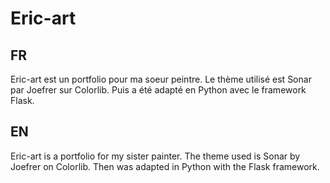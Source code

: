 # Eric-art

## FR
Eric-art est un portfolio pour ma soeur peintre.
Le thème utilisé est Sonar par Joefrer sur Colorlib. Puis a été adapté en Python avec le framework Flask.

## EN
Eric-art is a portfolio for my sister painter.
The theme used is Sonar by Joefrer on Colorlib. Then was adapted in Python with the Flask framework.
